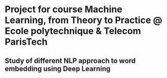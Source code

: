# Project for course Machine Learning, from Theory to Practice @ Ecole polytechnique & Telecom ParisTech

## Study of different NLP approach to word embedding using Deep Learning